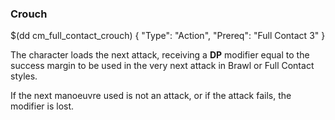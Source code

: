 ### Crouch

$(dd cm_full_contact_crouch)
{ "Type": "Action",
	"Prereq": "Full Contact 3"
}

The character loads the next attack, receiving a **DP** modifier equal
to the success margin to be used in the very next attack in Brawl
or Full Contact styles.

If the next manoeuvre used is not an attack, or if the attack fails, 
the modifier is lost.

